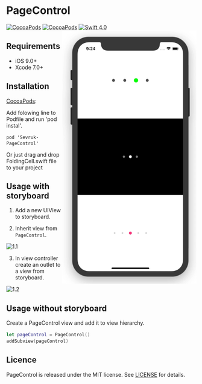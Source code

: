 # PageControl
[![CocoaPods](https://img.shields.io/cocoapods/p/Sevruk-PageControl.svg)](https://cocoapods.org/pods/Sevruk-PageControl)
[![CocoaPods](https://img.shields.io/cocoapods/v/Sevruk-PageControl.svg)](http://cocoapods.org/pods/Sevruk-PageControl)
[![Swift 4.0](https://img.shields.io/badge/Swift-4.0-green.svg?style=flat)](https://developer.apple.com/swift/)
<img align="right" src="https://github.com/insiderdev/page-control/blob/master/tutorial-resources/demonstration.gif" width=356, height=670/>
</a>

## Requirements
- iOS 9.0+
- Xcode 7.0+

## Installation

[CocoaPods](https://cocoapods.org):

Add folowing line to Podfile and run 'pod instal'.
```
pod 'Sevruk-PageControl'
``` 

Or just drag and drop FoldingCell.swift file to your project

## Usage with storyboard
1) Add a new UIView to storyboard.

2) Inherit view from `PageControl`.

![1.1](https://raw.githubusercontent.com/insiderdev/page-control/master/tutorial-resources/1.1.png)

3) In view controller create an outlet to a view from storyboard. 

![1.2](https://raw.githubusercontent.com/insiderdev/page-control/master/tutorial-resources/1.2.png)

## Usage without storyboard
Create a PageControl view and add it to view hierarchy. 
``` swift
let pageControl = PageControl()
addSubview(pageControl)
```

## Licence

PageControl is released under the MIT license.
See [LICENSE](./LICENSE) for details.
